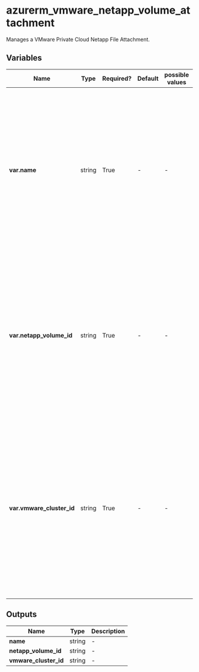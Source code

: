 # azurerm_vmware_netapp_volume_attachment

Manages a VMware Private Cloud Netapp File Attachment.

## Variables

| Name | Type | Required? | Default  | possible values | Description |
| ---- | ---- | --------- | -------- | ----------- | ----------- |
| **var.name** | string | True | -  |  -  | The name which should be used for this VMware Private Cloud Netapp File Volume Attachment. Changing this forces a new VMware Private Cloud Netapp File Volume Attachment to be created. | 
| **var.netapp_volume_id** | string | True | -  |  -  | The netapp file volume for this VMware Private Cloud Netapp File Volume Attachment to connect to. Changing this forces a new VMware Private Cloud Netapp File Volume Attachment to be created. | 
| **var.vmware_cluster_id** | string | True | -  |  -  | The vmware cluster for this VMware Private Cloud Netapp File Volume Attachment to associated to. Changing this forces a new VMware Private Cloud Netapp File Volume Attachment to be created. | 



## Outputs

| Name | Type | Description |
| ---- | ---- | --------- | 
| **name** | string  | - | 
| **netapp_volume_id** | string  | - | 
| **vmware_cluster_id** | string  | - | 